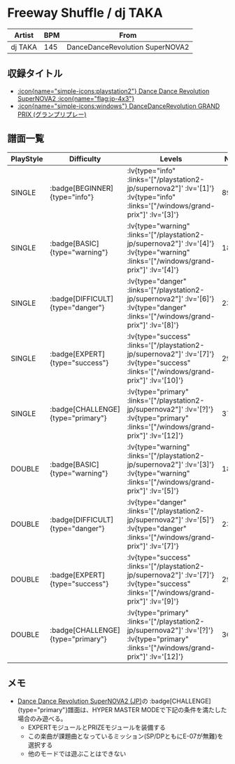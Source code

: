 # Freeway Shuffle / dj TAKA

|Artist|BPM|From|
|------|---|----|
|dj TAKA|145|DanceDanceRevolution SuperNOVA2|

## 収録タイトル

- [ :icon{name="simple-icons:playstation2"} Dance Dance Revolution SuperNOVA2 :icon{name="flag:jp-4x3"} ](/playstation2-jp/supernova2)
- [ :icon{name="simple-icons:windows"} DanceDanceRevolution GRAND PRIX (グランプリプレー)](/windows/grand-prix)

## 譜面一覧

|PlayStyle|Difficulty|Levels|Notes|Movie|
|---------|----------|------|-----|-----|
|SINGLE| :badge[BEGINNER]{type="info"} | :lv{type="info" :links='["/playstation2-jp/supernova2"]' :lv='[1]'}  :lv{type="info" :links='["/windows/grand-prix"]' :lv='[3]'} |89/4||
|SINGLE| :badge[BASIC]{type="warning"} | :lv{type="warning" :links='["/playstation2-jp/supernova2"]' :lv='[4]'}  :lv{type="warning" :links='["/windows/grand-prix"]' :lv='[4]'} |182/12||
|SINGLE| :badge[DIFFICULT]{type="danger"} | :lv{type="danger" :links='["/playstation2-jp/supernova2"]' :lv='[6]'}  :lv{type="danger" :links='["/windows/grand-prix"]' :lv='[8]'} |239/10||
|SINGLE| :badge[EXPERT]{type="success"} | :lv{type="success" :links='["/playstation2-jp/supernova2"]' :lv='[7]'}  :lv{type="success" :links='["/windows/grand-prix"]' :lv='[10]'} |294/36||
|SINGLE| :badge[CHALLENGE]{type="primary"} | :lv{type="primary" :links='["/playstation2-jp/supernova2"]' :lv='[?]'}  :lv{type="primary" :links='["/windows/grand-prix"]' :lv='[12]'} |372/5||
|DOUBLE| :badge[BASIC]{type="warning"} | :lv{type="warning" :links='["/playstation2-jp/supernova2"]' :lv='[3]'}  :lv{type="warning" :links='["/windows/grand-prix"]' :lv='[5]'} |182/12||
|DOUBLE| :badge[DIFFICULT]{type="danger"} | :lv{type="danger" :links='["/playstation2-jp/supernova2"]' :lv='[5]'}  :lv{type="danger" :links='["/windows/grand-prix"]' :lv='[7]'} |239/10||
|DOUBLE| :badge[EXPERT]{type="success"} | :lv{type="success" :links='["/playstation2-jp/supernova2"]' :lv='[7]'}  :lv{type="success" :links='["/windows/grand-prix"]' :lv='[9]'} |294/34||
|DOUBLE| :badge[CHALLENGE]{type="primary"} | :lv{type="primary" :links='["/playstation2-jp/supernova2"]' :lv='[?]'}  :lv{type="primary" :links='["/windows/grand-prix"]' :lv='[12]'} |368/5||

## メモ

- [Dance Dance Revolution SuperNOVA2 (JP)](/playstation2-jp/supernova2)の :badge[CHALLENGE]{type="primary"}譜面は、HYPER MASTER MODEで下記の条件を満たした場合のみ遊べる。
  - EXPERTモジュールとPRIZEモジュールを装備する
  - この楽曲が課題曲となっているミッション(SP/DPともにE-07が無難)を選択する
  - 他のモードでは遊ぶことはできない
